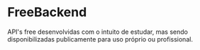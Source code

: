 # FreeBackend

API's free desenvolvidas com o intuito de estudar, mas sendo disponibilizadas publicamente para uso próprio ou profissional.
